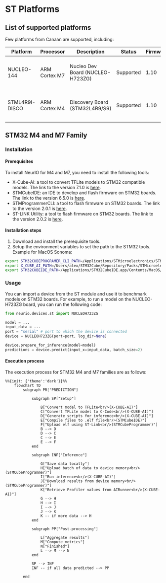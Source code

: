 # ST Platforms

## List of supported platforms
Few platforms from Canaan are supported, including:

| Platform       | Processor     | Description                      | Status    | Firmware | Tools version                                                             |
|----------------|---------------|----------------------------------|-----------|----------|---------------------------------------------------------------------------|
| NUCLEO-144     | ARM Cortex M7 | Nucleo Dev Board (NUCLEO-H723ZG) | Supported | 1.10     | X-Cube-AI 7.1.0, STMCubeIDE 6.5.0, STMProgrammerCLI 2.10.0, ST-Link 2.0.2 |
| STML4R9I-DISCO | ARM Cortex M4 | Discovery Board (STM32L4R9/S9)   | Supported | 1.10     | X-Cube-AI 7.1.0, STMCubeIDE 6.5.0, STMProgrammerCLI 2.10.0, ST-Link 2.0.2 |

## STM32 M4 and M7 Family

### Installation

#### Prerequisites

To install NeurIO for M4 and M7, you need to install the following tools:
- X-Cube-AI: a tool to convert TFLite models to STM32 compatible models. The link to the version 7.1.0 is [here](https://www.st.com/en/embedded-software/x-cube-ai.html).
- STMCubeIDE: an IDE to develop and flash firmware on STM32 boards. The link to the version 6.5.0 is [here](https://www.st.com/en/development-tools/stm32cubeide.html).
- STMProgrammerCLI: a tool to flash firmware on STM32 boards. The link to the version 2.0.1 is [here](https://www.st.com/en/development-tools/stm32cubeprog.html).
- ST-LINK Utility: a tool to flash firmware on STM32 boards. The link to the version 2.0.2 is [here](https://www.st.com/en/development-tools/stsw-link004.html).

#### Installation steps

1. Download and install the prerequisite tools.
2. Setup the environment variables to set the path to the STM32 tools. 
Example for MacOS Sonoma:

```bash
export STM32CUBEPROGRAMER_CLI_PATH=/Applications/STMicroelectronics/STM32Cube/STM32CubeProgrammer/STM32CubeProgrammer.app/Contents/MacOs/bin/STM32_Programmer_CLI`
export X_CUBE_AI_PATH=/Users/alex/STM32Cube/Repository/Packs/STMicroelectronics/X-CUBE-AI/7.1.0
export STM32CUBEIDE_PATH=/Applications/STM32CubeIDE.app/Contents/MacOS/STM32CubeIDE
```

### Usage

You can import a device from the ST module and use it to benchmark models on STM32 boards.
For example, to run a model on the NUCLEO-H723ZG board, you can run the following code:

```python
from neurio.devices.st import NUCLEOH723ZG

model = ...
input_data = ...
port = "serial" # port to which the device is connected
device = NUCLEOH723ZG(port=port, log_dir=None)

device.prepare_for_inference(model=model)
predictions = device.predict(input_x=input_data, batch_size=2)
```

#### Execution process

The execution process for STM32 M4 and M7 families are as follows:

```{mermaid}
%%{init: {'theme':'dark'}}%%
    flowchart TD
        subgraph PR["PREDICTION"]
            
            subgraph SP["Setup"]
                              
                B["Convert model to TFLite<br/>(X-CUBE-AI)"]
                C["Convert TFLite model to C-Code<br/>(X-CUBE-AI)"]
                D["Generate scripts for inference<br/>(X-CUBE-AI)"]
                E["Compile files to .elf file<br/>(STMCubeIDE)"]
                F["Upload elf using ST-Link<br/>(STMCubeProgrammer)"]
                B --> D
                D --> C
                C --> E
                E --> F
            end
            
            subgraph INF["Inference"]
                
                G["Save data locally"]
                H["Upload batch of data to device memory<br/>(STMCubeProgrammer)"]
                I["Run inference<br/>(X-CUBE-AI)"]
                J["Download results from device memory<br/>(STMCubeProgrammer)"]
                K["Retrieve Profiler values from AIRunner<br/>(X-CUBE-AI)"]
                G --> H
                H --> I
                I --> J
                J --> K
                K -- if more data --> H
            end
            
            subgraph PP["Post-processing"]
                
                L["Aggregate results"]
                M["Compute metrics"]
                N["Finished"]
                L --> M --> N
            end
            
            SP --> INF
            INF -- if all data predicted --> PP
        
        end
        
```